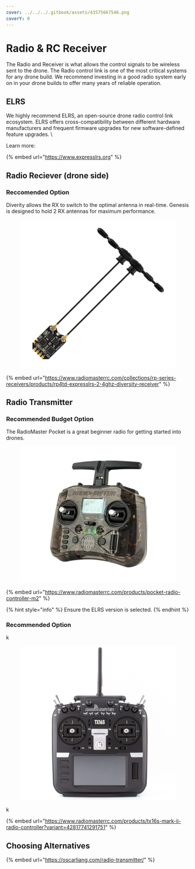 ```yaml
---
cover: ../../../.gitbook/assets/43575667546.png
coverY: 0
---
```


# Radio & RC Receiver

The Radio and Receiver is what allows the control signals to be wireless sent to the drone. The Radio control link is one of the most critical systems for any drone build. We recommend investing in a good radio system early on in your drone builds to offer many years of reliable operation.



## ELRS

We highly recommend ELRS, an open-source drone radio control link ecosystem. ELRS offers cross-compatibility between different hardware manufacturers and frequent firmware upgrades for new software-defined feature upgrades. \


Learn more:

{% embed url="https://www.expresslrs.org" %}

## Radio Reciever (drone side)

### Reccomended Option

Diverity allows the RX to switch to the optimal antenna in real-time. Genesis is designed to hold 2 RX antennas for maximum performance.

<figure><img src="../../../.gitbook/assets/24363452.PNG" alt=""><figcaption></figcaption></figure>

{% embed url="https://www.radiomasterrc.com/collections/rp-series-receivers/products/rp4td-expresslrs-2-4ghz-diversity-receiver" %}



## Radio Transmitter

### Recommended Budget Option

The RadioMaster Pocket is a great beginner radio for getting started into drones.

<figure><img src="../../../.gitbook/assets/324321523143.PNG" alt=""><figcaption></figcaption></figure>

{% embed url="https://www.radiomasterrc.com/products/pocket-radio-controller-m2" %}

{% hint style="info" %}
Ensure the ELRS version is selected.
{% endhint %}

### Recommended Option

k

<figure><img src="../../../.gitbook/assets/23145561432.PNG" alt=""><figcaption></figcaption></figure>

k

{% embed url="https://www.radiomasterrc.com/products/tx16s-mark-ii-radio-controller?variant=42817741291751" %}

## Choosing Alternatives

{% embed url="https://oscarliang.com/radio-transmitter/" %}
